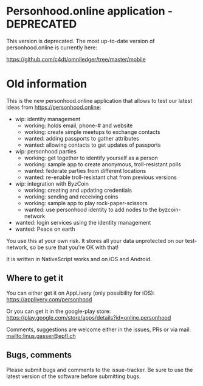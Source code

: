 # Personhood.online application - DEPRECATED

This version is deprecated. The most up-to-date version of personhood.online is currently here:

https://github.com/c4dt/omniledger/tree/master/mobile

# Old information

This is the new personhood.online application that allows to test our latest ideas from https://personhood.online:

- wip: identity management
  - working: holds email, phone-# and website
  - working: create simple meetups to exchange contacts
  - wanted: adding passports to gather attributes 
  - wanted: allowing contacts to get updates of passports
- wip: personhood parties
  - working: get together to identify yourself as a person
  - working: sample app to create anonymous, troll-resistant polls
  - wanted: federate parties from different locations
  - wanted: re-enable troll-resistant chat from previous versions
- wip: integration with ByzCoin
  - working: creating and updating credentials
  - working: sending and receiving coins
  - working: sample app to play rock-paper-scissors
  - wanted: use personhood identity to add nodes to the byzcoin-network  
- wanted: login services using the identity management
- wanted: Peace on earth

You use this at your own risk. It stores all your data unprotected on our test-network, so be sure that you're OK
with that!

It is written in NativeScript works and on iOS and Android.

## Where to get it

You can either get it on AppLivery (only possibility for iOS): https://applivery.com/personhood

Or you can get it in the google-play store: https://play.google.com/store/apps/details?id=online.personhood

Comments, suggestions are welcome either in the issues, PRs or via mail: <mailto:linus.gasser@epfl.ch>

## Bugs, comments

Please submit bugs and comments to the issue-tracker. Be sure to use the latest version of the software before
submitting bugs.
